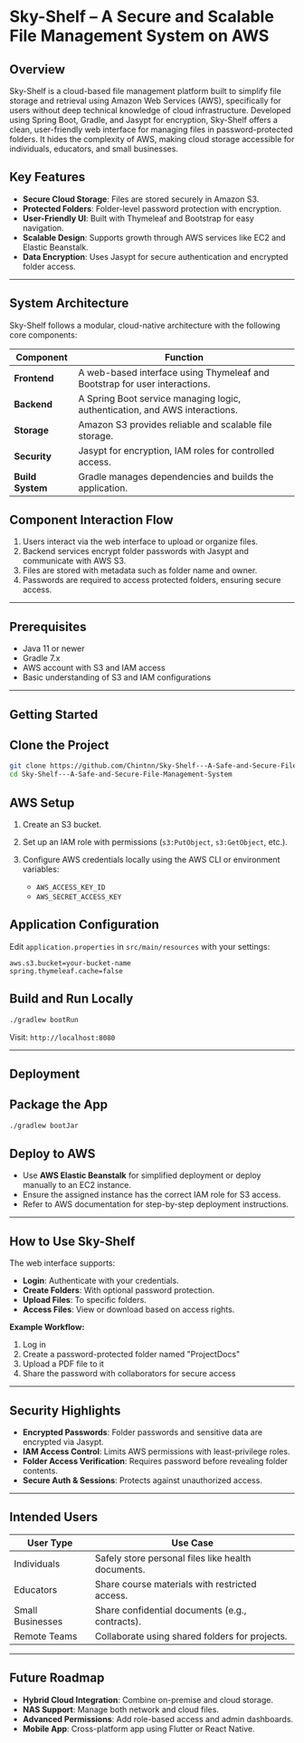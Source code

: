 # **Sky-Shelf – A Secure and Scalable File Management System on AWS**

## **Overview**

Sky-Shelf is a cloud-based file management platform built to simplify file storage and retrieval using Amazon Web Services (AWS), specifically for users without deep technical knowledge of cloud infrastructure. Developed using Spring Boot, Gradle, and Jasypt for encryption, Sky-Shelf offers a clean, user-friendly web interface for managing files in password-protected folders. It hides the complexity of AWS, making cloud storage accessible for individuals, educators, and small businesses.

## **Key Features**

* **Secure Cloud Storage**: Files are stored securely in Amazon S3.
* **Protected Folders**: Folder-level password protection with encryption.
* **User-Friendly UI**: Built with Thymeleaf and Bootstrap for easy navigation.
* **Scalable Design**: Supports growth through AWS services like EC2 and Elastic Beanstalk.
* **Data Encryption**: Uses Jasypt for secure authentication and encrypted folder access.

---

## **System Architecture**

Sky-Shelf follows a modular, cloud-native architecture with the following core components:

| **Component**    | **Function**                                                                |
| ---------------- | --------------------------------------------------------------------------- |
| **Frontend**     | A web-based interface using Thymeleaf and Bootstrap for user interactions.  |
| **Backend**      | A Spring Boot service managing logic, authentication, and AWS interactions. |
| **Storage**      | Amazon S3 provides reliable and scalable file storage.                      |
| **Security**     | Jasypt for encryption, IAM roles for controlled access.                     |
| **Build System** | Gradle manages dependencies and builds the application.                     |

## **Component Interaction Flow**

1. Users interact via the web interface to upload or organize files.
2. Backend services encrypt folder passwords with Jasypt and communicate with AWS S3.
3. Files are stored with metadata such as folder name and owner.
4. Passwords are required to access protected folders, ensuring secure access.

---

## **Prerequisites**

* Java 11 or newer
* Gradle 7.x
* AWS account with S3 and IAM access
* Basic understanding of S3 and IAM configurations

---

## **Getting Started**

## **Clone the Project**

```bash
git clone https://github.com/Chintnn/Sky-Shelf---A-Safe-and-Secure-File-Management-System.git
cd Sky-Shelf---A-Safe-and-Secure-File-Management-System
```

## **AWS Setup**

1. Create an S3 bucket.
2. Set up an IAM role with permissions (`s3:PutObject`, `s3:GetObject`, etc.).
3. Configure AWS credentials locally using the AWS CLI or environment variables:

   * `AWS_ACCESS_KEY_ID`
   * `AWS_SECRET_ACCESS_KEY`

## **Application Configuration**

Edit `application.properties` in `src/main/resources` with your settings:

```properties
aws.s3.bucket=your-bucket-name
spring.thymeleaf.cache=false
```

## **Build and Run Locally**

```bash
./gradlew bootRun
```

Visit: `http://localhost:8080`

---

## **Deployment**

## **Package the App**

```bash
./gradlew bootJar
```

## **Deploy to AWS**

* Use **AWS Elastic Beanstalk** for simplified deployment or deploy manually to an EC2 instance.
* Ensure the assigned instance has the correct IAM role for S3 access.
* Refer to AWS documentation for step-by-step deployment instructions.

---

## **How to Use Sky-Shelf**

The web interface supports:

* **Login**: Authenticate with your credentials.
* **Create Folders**: With optional password protection.
* **Upload Files**: To specific folders.
* **Access Files**: View or download based on access rights.

**Example Workflow:**

1. Log in
2. Create a password-protected folder named "ProjectDocs"
3. Upload a PDF file to it
4. Share the password with collaborators for secure access

---

## **Security Highlights**

* **Encrypted Passwords**: Folder passwords and sensitive data are encrypted via Jasypt.
* **IAM Access Control**: Limits AWS permissions with least-privilege roles.
* **Folder Access Verification**: Requires password before revealing folder contents.
* **Secure Auth & Sessions**: Protects against unauthorized access.

---

## **Intended Users**

| **User Type**    | **Use Case**                                       |
| ---------------- | -------------------------------------------------- |
| Individuals      | Safely store personal files like health documents. |
| Educators        | Share course materials with restricted access.     |
| Small Businesses | Share confidential documents (e.g., contracts).    |
| Remote Teams     | Collaborate using shared folders for projects.     |

---

## **Future Roadmap**

* **Hybrid Cloud Integration**: Combine on-premise and cloud storage.
* **NAS Support**: Manage both network and cloud files.
* **Advanced Permissions**: Add role-based access and admin dashboards.
* **Mobile App**: Cross-platform app using Flutter or React Native.
